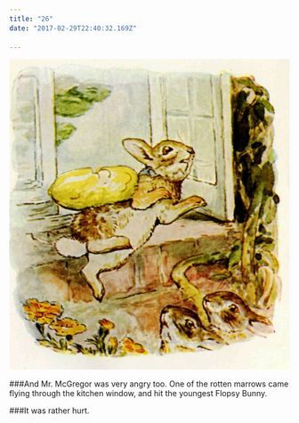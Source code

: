 ```yaml
---
title: "26"
date: "2017-02-29T22:40:32.169Z"

---
```


![Benjamin Bunny and Peter Rabbit](./27.jpg)

###And Mr. McGregor was very angry too. One of the rotten marrows came flying through the kitchen window, and hit the youngest Flopsy Bunny.

###It was rather hurt.
